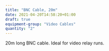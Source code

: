 ```yaml
---
title: "BNC Cable, 20m"
date: 2021-04-20T14:58:20+01:00
draft: true
equipment-group: "Video Cables"
quantity: "2"
---
```


20m long BNC cable. Ideal for video relay runs.

